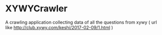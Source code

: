 # XYWYCrawler
A crawling application collecting data of all the questions from xywy ( url like http://club.xywy.com/keshi/2017-02-09/1.html )
